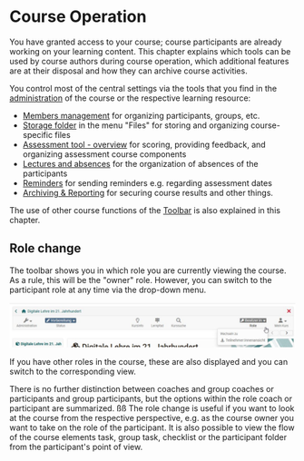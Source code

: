 # Course Operation

You have granted access to your course; course participants are already working on your learning content. This chapter explains which tools can be used by course authors during course operation, which additional features are at their disposal and how they can archive course activities. 

You control most of the central settings via the tools that you find in the [administration](Using_Course_Tools.md) of the course or the respective learning resource:

 * [Members management](Members_management.md) for organizing participants, groups, etc.
 * [Storage folder](Storage_folder.md) in the menu "Files" for storing and organizing course-specific files
 * [Assessment tool - overview](Assessment_tool_overview.md) for scoring, providing feedback, and organizing assessment course components 
 * [Lectures and absences](Lectures_and_absences.md) for the organization of absences of the participants
 * [Reminders](Course_Reminders.md) for sending reminders e.g. regarding assessment dates
 * [Archiving & Reporting](Data_archiving.md) for securing course results and other things.

The use of other course functions of the [Toolbar](Using_Additional_Course_Features.md) is also explained in this chapter.

## Role change
The toolbar shows you in which role you are currently viewing the course. As a rule, this will be the "owner" role. However, you can switch to the participant role at any time via the drop-down menu. 

![Rollenwechsel](assets/Besitzer_TN.jpg)

If you have other roles in the course, these are also displayed and you can switch to the corresponding view. 

There is no further distinction between coaches and group coaches or participants and group participants, but the options within the role coach or participant are summarized.
ßß
The role change is useful if you want to look at the course from the respective perspective, e.g. as the course owner you want to take on the role of the participant. It is also possible to view the flow of the course elements task, group task, checklist or the participant folder from the participant's point of view.



